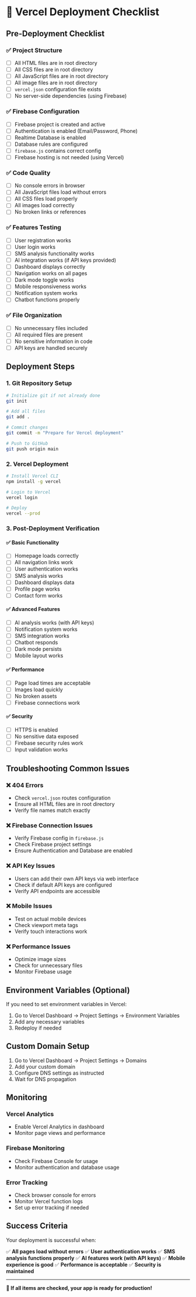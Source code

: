 # 🚀 Vercel Deployment Checklist

## Pre-Deployment Checklist

### ✅ Project Structure
- [ ] All HTML files are in root directory
- [ ] All CSS files are in root directory  
- [ ] All JavaScript files are in root directory
- [ ] All image files are in root directory
- [ ] `vercel.json` configuration file exists
- [ ] No server-side dependencies (using Firebase)

### ✅ Firebase Configuration
- [ ] Firebase project is created and active
- [ ] Authentication is enabled (Email/Password, Phone)
- [ ] Realtime Database is enabled
- [ ] Database rules are configured
- [ ] `firebase.js` contains correct config
- [ ] Firebase hosting is not needed (using Vercel)

### ✅ Code Quality
- [ ] No console errors in browser
- [ ] All JavaScript files load without errors
- [ ] All CSS files load properly
- [ ] All images load correctly
- [ ] No broken links or references

### ✅ Features Testing
- [ ] User registration works
- [ ] User login works
- [ ] SMS analysis functionality works
- [ ] AI integration works (if API keys provided)
- [ ] Dashboard displays correctly
- [ ] Navigation works on all pages
- [ ] Dark mode toggle works
- [ ] Mobile responsiveness works
- [ ] Notification system works
- [ ] Chatbot functions properly

### ✅ File Organization
- [ ] No unnecessary files included
- [ ] All required files are present
- [ ] No sensitive information in code
- [ ] API keys are handled securely

## Deployment Steps

### 1. Git Repository Setup
```bash
# Initialize git if not already done
git init

# Add all files
git add .

# Commit changes
git commit -m "Prepare for Vercel deployment"

# Push to GitHub
git push origin main
```

### 2. Vercel Deployment
```bash
# Install Vercel CLI
npm install -g vercel

# Login to Vercel
vercel login

# Deploy
vercel --prod
```

### 3. Post-Deployment Verification

#### ✅ Basic Functionality
- [ ] Homepage loads correctly
- [ ] All navigation links work
- [ ] User authentication works
- [ ] SMS analysis works
- [ ] Dashboard displays data
- [ ] Profile page works
- [ ] Contact form works

#### ✅ Advanced Features
- [ ] AI analysis works (with API keys)
- [ ] Notification system works
- [ ] SMS integration works
- [ ] Chatbot responds
- [ ] Dark mode persists
- [ ] Mobile layout works

#### ✅ Performance
- [ ] Page load times are acceptable
- [ ] Images load quickly
- [ ] No broken assets
- [ ] Firebase connections work

#### ✅ Security
- [ ] HTTPS is enabled
- [ ] No sensitive data exposed
- [ ] Firebase security rules work
- [ ] Input validation works

## Troubleshooting Common Issues

### ❌ 404 Errors
- Check `vercel.json` routes configuration
- Ensure all HTML files are in root directory
- Verify file names match exactly

### ❌ Firebase Connection Issues
- Verify Firebase config in `firebase.js`
- Check Firebase project settings
- Ensure Authentication and Database are enabled

### ❌ API Key Issues
- Users can add their own API keys via web interface
- Check if default API keys are configured
- Verify API endpoints are accessible

### ❌ Mobile Issues
- Test on actual mobile devices
- Check viewport meta tags
- Verify touch interactions work

### ❌ Performance Issues
- Optimize image sizes
- Check for unnecessary files
- Monitor Firebase usage

## Environment Variables (Optional)

If you need to set environment variables in Vercel:

1. Go to Vercel Dashboard → Project Settings → Environment Variables
2. Add any necessary variables
3. Redeploy if needed

## Custom Domain Setup

1. Go to Vercel Dashboard → Project Settings → Domains
2. Add your custom domain
3. Configure DNS settings as instructed
4. Wait for DNS propagation

## Monitoring

### Vercel Analytics
- Enable Vercel Analytics in dashboard
- Monitor page views and performance

### Firebase Monitoring
- Check Firebase Console for usage
- Monitor authentication and database usage

### Error Tracking
- Check browser console for errors
- Monitor Vercel function logs
- Set up error tracking if needed

## Success Criteria

Your deployment is successful when:

✅ **All pages load without errors**
✅ **User authentication works**
✅ **SMS analysis functions properly**
✅ **AI features work (with API keys)**
✅ **Mobile experience is good**
✅ **Performance is acceptable**
✅ **Security is maintained**

---

**🎉 If all items are checked, your app is ready for production!** 
